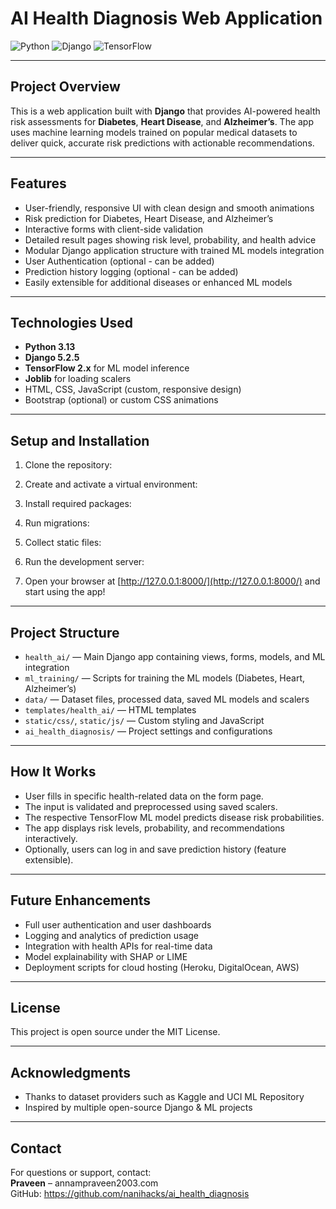 # AI Health Diagnosis Web Application

![Python](https://img.shields.io/badge/Python-3.13-blue)
![Django](https://img.shields.io/badge/Django-5.2.5-green)
![TensorFlow](https://img.shields.io/badge/TensorFlow-2.x-orange)

---

## Project Overview

This is a web application built with **Django** that provides AI-powered health risk assessments for **Diabetes**, **Heart Disease**, and **Alzheimer’s**. The app uses machine learning models trained on popular medical datasets to deliver quick, accurate risk predictions with actionable recommendations.

---

## Features

- User-friendly, responsive UI with clean design and smooth animations
- Risk prediction for Diabetes, Heart Disease, and Alzheimer’s
- Interactive forms with client-side validation
- Detailed result pages showing risk level, probability, and health advice
- Modular Django application structure with trained ML models integration
- User Authentication (optional - can be added)
- Prediction history logging (optional - can be added)
- Easily extensible for additional diseases or enhanced ML models

---

## Technologies Used

- **Python 3.13**  
- **Django 5.2.5**  
- **TensorFlow 2.x** for ML model inference  
- **Joblib** for loading scalers  
- HTML, CSS, JavaScript (custom, responsive design)  
- Bootstrap (optional) or custom CSS animations

---

## Setup and Installation

1. Clone the repository:


2. Create and activate a virtual environment:


3. Install required packages:


4. Run migrations:


5. Collect static files:


6. Run the development server:


7. Open your browser at [http://127.0.0.1:8000/](http://127.0.0.1:8000/) and start using the app!

---

## Project Structure

- `health_ai/` — Main Django app containing views, forms, models, and ML integration
- `ml_training/` — Scripts for training the ML models (Diabetes, Heart, Alzheimer’s)
- `data/` — Dataset files, processed data, saved ML models and scalers
- `templates/health_ai/` — HTML templates
- `static/css/`, `static/js/` — Custom styling and JavaScript
- `ai_health_diagnosis/` — Project settings and configurations

---

## How It Works

- User fills in specific health-related data on the form page.
- The input is validated and preprocessed using saved scalers.
- The respective TensorFlow ML model predicts disease risk probabilities.
- The app displays risk levels, probability, and recommendations interactively.
- Optionally, users can log in and save prediction history (feature extensible).

---

## Future Enhancements

- Full user authentication and user dashboards  
- Logging and analytics of prediction usage  
- Integration with health APIs for real-time data  
- Model explainability with SHAP or LIME  
- Deployment scripts for cloud hosting (Heroku, DigitalOcean, AWS)

---

## License

This project is open source under the MIT License.

---

## Acknowledgments

- Thanks to dataset providers such as Kaggle and UCI ML Repository  
- Inspired by multiple open-source Django & ML projects  

---

## Contact

For questions or support, contact:  
**Praveen** – annampraveen2003.com  
GitHub: https://github.com/nanihacks/ai_health_diagnosis
